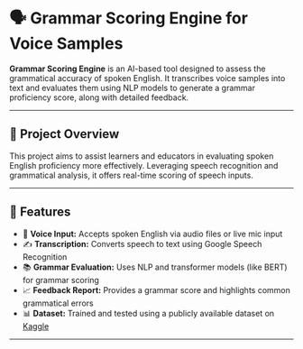 # 🗣️ Grammar Scoring Engine for Voice Samples

**Grammar Scoring Engine** is an AI-based tool designed to assess the grammatical accuracy of spoken English. It transcribes voice samples into text and evaluates them using NLP models to generate a grammar proficiency score, along with detailed feedback.

---

## 📌 Project Overview

This project aims to assist learners and educators in evaluating spoken English proficiency more effectively. Leveraging speech recognition and grammatical analysis, it offers real-time scoring of speech inputs.

---

## 🚀 Features

- 🎤 **Voice Input:** Accepts spoken English via audio files or live mic input
- ✍️ **Transcription:** Converts speech to text using Google Speech Recognition
- 📚 **Grammar Evaluation:** Uses NLP and transformer models (like BERT) for grammar scoring
- 📈 **Feedback Report:** Provides a grammar score and highlights common grammatical errors
- 📊 **Dataset:** Trained and tested using a publicly available dataset on [Kaggle](https://www.kaggle.com/)

---
